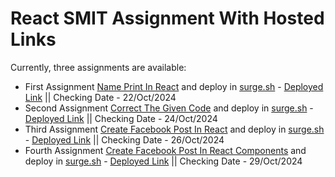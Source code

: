 # React SMIT Assignment With Hosted Links


Currently, three assignments are available:

- First Assignment [Name Print In React](https://github.com/MirzaAbdullahBaig/React-SMIT-Assignment/tree/master/Name%20Print%20Assignment-001) and deploy in [surge.sh](https://surge.sh/) - [Deployed Link](https://hot-copy.surge.sh) || Checking Date - 22/Oct/2024
- Second Assignment [Correct The Given Code](https://github.com/MirzaAbdullahBaig/React-SMIT-Assignment/tree/master/Correct%20Code%20Assignment-002) and deploy in [surge.sh](https://surge.sh/) - [Deployed Link](https://hot-chai.surge.sh) || Checking Date - 24/Oct/2024
- Third Assignment [Create Facebook Post In React](https://github.com/MirzaAbdullahBaig/React-SMIT-Assignment/tree/master/Facebook%20Post%20Assignment-003) and deploy in [surge.sh](https://surge.sh/) - [Deployed Link](https://hot-code.surge.sh) || Checking Date - 26/Oct/2024
- Fourth Assignment [Create Facebook Post In React Components](https://github.com/MirzaAbdullahBaig/React-SMIT-Assignment/tree/master/Name%20Print%20Assignment-001) and deploy in [surge.sh](https://surge.sh/) - [Deployed Link](https://hot-post.surge.sh) || Checking Date - 29/Oct/2024
